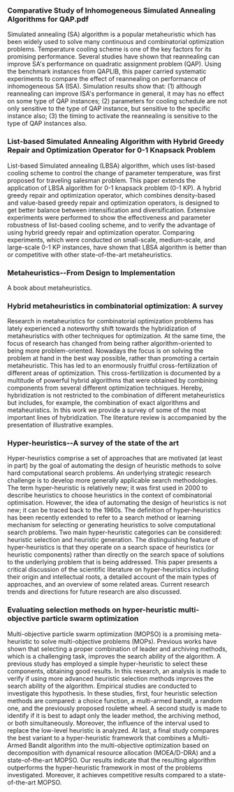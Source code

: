 
### Comparative Study of Inhomogeneous Simulated Annealing Algorithms for QAP.pdf
Simulated annealing (SA) algorithm is a popular metaheuristic which has been widely used to solve many continuous and combinatorial optimization problems. 
Temperature cooling scheme is one of the key factors for its promising performance. 
Several studies have shown that reannealing can improve SA's performance on quadratic assignment problem (QAP). 
Using the benchmark instances from QAPLIB, this paper carried systematic experiments to compare the effect of reannealing on performance of inhomogeneous SA (ISA). 
Simulation results show that: (1) although reannealing can improve ISA's performance in general, it may has no effect on some type of QAP instances; 
(2) parameters for cooling schedule are not only sensitive to the type of QAP instance, but sensitive to the specific instance also; 
(3) the timing to activate the reannealing is sensitive to the type of QAP instances also. 

### List-based Simulated Annealing Algorithm with Hybrid Greedy Repair and Optimization Operator for 0-1 Knapsack Problem
List-based Simulated annealing (LBSA) algorithm, which uses list-based cooling scheme to control the change of parameter temperature, was first proposed for traveling salesman problem. 
This paper extends the application of LBSA algorithm for 0-1 knapsack problem (0-1 KP). 
A hybrid greedy repair and optimization operator, which combines density-based and value-based greedy repair and optimization operators, is designed to get better balance between intensification and diversification. 
Extensive experiments were performed to show the effectiveness and parameter robustness of list-based cooling scheme, and to verify the advantage of using hybrid greedy repair and optimization operator. 
Comparing experiments, which were conducted on small-scale, medium-scale, and large-scale 0-1 KP instances, have shown that LBSA algorithm is better than or competitive with other state-of-the-art metaheuristics.

### Metaheuristics--From Design to Implementation
A book about metaheuristics.

### Hybrid metaheuristics in combinatorial optimization: A survey
Research in metaheuristics for combinatorial optimization problems has lately experienced a noteworthy shift towards the hybridization of metaheuristics with other techniques for optimization. 
At the same time, the focus of research has changed from being rather algorithm-oriented to being more problem-oriented. 
Nowadays the focus is on solving the problem at hand in the best way possible, rather than promoting a certain metaheuristic. 
This has led to an enormously fruitful cross-fertilization of different areas of optimization. 
This cross-fertilization is documented by a multitude of powerful hybrid algorithms that were obtained by combining components from several different optimization techniques. 
Hereby, hybridization is not restricted to the combination of different metaheuristics but includes, for example, the combination of exact algorithms and metaheuristics. 
In this work we provide a survey of some of the most important lines of hybridization. The literature review is accompanied by the presentation of illustrative examples.

### Hyper-heuristics--A survey of the state of the art
Hyper-heuristics comprise a set of approaches that are motivated (at least in part) by the goal of automating the design of heuristic methods to solve hard computational search problems. 
An underlying strategic research challenge is to develop more generally applicable search methodologies. 
The term hyper-heuristic is relatively new; it was first used in 2000 to describe heuristics to choose heuristics in the context of combinatorial optimisation. 
However, the idea of automating the design of heuristics is not new; it can be traced back to the 1960s. 
The definition of hyper-heuristics has been recently extended to refer to a search method or learning mechanism for selecting or generating heuristics to solve computational search problems. 
Two main hyper-heuristic categories can be considered: heuristic selection and heuristic generation. 
The distinguishing feature of hyper-heuristics is that they operate on a search space of heuristics (or heuristic components) rather than directly on the search space of solutions to the underlying problem that is being addressed. 
This paper presents a critical discussion of the scientific literature on hyper-heuristics including their origin and intellectual roots, a detailed account of the main types of approaches, and an overview of some related areas. 
Current research trends and directions for future research are also discussed.

### Evaluating selection methods on hyper-heuristic multi-objective particle swarm optimization
Multi-objective particle swarm optimization (MOPSO) is a promising meta-heuristic to solve multi-objective problems (MOPs). 
Previous works have shown that selecting a proper combination of leader and archiving methods, which is a challenging task, improves the search ability of the algorithm. 
A previous study has employed a simple hyper-heuristic to select these components, obtaining good results. 
In this research, an analysis is made to verify if using more advanced heuristic selection methods improves the search ability of the algorithm. 
Empirical studies are conducted to investigate this hypothesis. In these studies, first, four heuristic selection methods are compared: a choice function, a multi-armed bandit, a random one, and the previously proposed roulette wheel. 
A second study is made to identify if it is best to adapt only the leader method, the archiving method, or both simultaneously. Moreover, the influence of the interval used to replace the low-level heuristic is analyzed. 
At last, a final study compares the best variant to a hyper-heuristic framework that combines a Multi-Armed Bandit algorithm into the multi-objective optimization based on decomposition with dynamical resource allocation (MOEA/D-DRA) and a state-of-the-art MOPSO. 
Our results indicate that the resulting algorithm outperforms the hyper-heuristic framework in most of the problems investigated. 
Moreover, it achieves competitive results compared to a state-of-the-art MOPSO.

